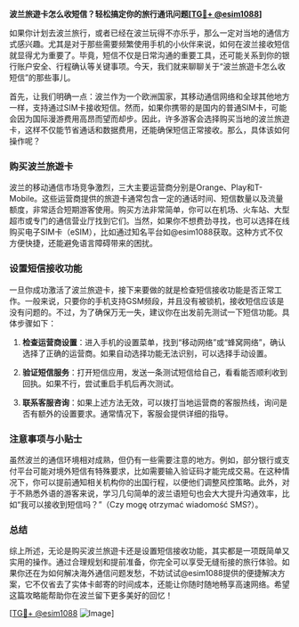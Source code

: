 **波兰旅遊卡怎么收短信？轻松搞定你的旅行通讯问题[[TG💪+ @esim1088](https://t.me/s/esim1088)]**

如果你计划去波兰旅行，或者已经在波兰玩得不亦乐乎，那么一定对当地的通信方式感兴趣。尤其是对于那些需要频繁使用手机的小伙伴来说，如何在波兰接收短信就显得尤为重要了。毕竟，短信不仅是日常沟通的重要工具，还可能关系到你的银行账户安全、行程确认等关键事项。今天，我们就来聊聊关于“波兰旅遊卡怎么收短信”的那些事儿。

首先，让我们明确一点：波兰作为一个欧洲国家，其移动通信网络和全球其他地方一样，支持通过SIM卡接收短信。然而，如果你携带的是国内的普通SIM卡，可能会因为国际漫游费用高昂而望而却步。因此，许多游客会选择购买当地的波兰旅遊卡，这样不仅能节省通话和数据费用，还能确保短信正常接收。那么，具体该如何操作呢？

### 购买波兰旅遊卡

波兰的移动通信市场竞争激烈，三大主要运营商分别是Orange、Play和T-Mobile。这些运营商提供的旅遊卡通常包含一定的通话时间、短信数量以及流量额度，非常适合短期游客使用。购买方法非常简单，你可以在机场、火车站、大型超市或专门的通信营业厅找到它们。当然，如果你不想费劲寻找，也可以选择在线购买电子SIM卡（eSIM），比如通过知名平台如@esim1088获取。这种方式不仅方便快捷，还能避免语言障碍带来的困扰。

### 设置短信接收功能

一旦你成功激活了波兰旅遊卡，接下来要做的就是检查短信接收功能是否正常工作。一般来说，只要你的手机支持GSM频段，并且没有被锁机，接收短信应该是没有问题的。不过，为了确保万无一失，建议你在出发前先测试一下短信功能。具体步骤如下：

1. **检查运营商设置**：进入手机的设置菜单，找到“移动网络”或“蜂窝网络”，确认选择了正确的运营商。如果自动选择功能无法识别，可以选择手动设置。
   
2. **验证短信服务**：打开短信应用，发送一条测试短信给自己，看看能否顺利收到回执。如果不行，尝试重启手机后再次测试。

3. **联系客服咨询**：如果上述方法无效，可以拨打当地运营商的客服热线，询问是否有额外的设置要求。通常情况下，客服会提供详细的指导。

### 注意事项与小贴士

虽然波兰的通信环境相对成熟，但仍有一些需要注意的地方。例如，部分银行或支付平台可能对境外短信有特殊要求，比如需要输入验证码才能完成交易。在这种情况下，你可以提前通知相关机构你的出国行程，以便他们调整风控策略。此外，对于不熟悉外语的游客来说，学习几句简单的波兰语短句也会大大提升沟通效率，比如“我可以接收到短信吗？”（Czy mogę otrzymać wiadomość SMS?）。

### 总结

综上所述，无论是购买波兰旅遊卡还是设置短信接收功能，其实都是一项既简单又实用的操作。通过合理规划和提前准备，你完全可以享受无缝衔接的旅行体验。如果你还在为如何解决海外通信问题发愁，不妨试试@esim1088提供的便捷解决方案，它不仅省去了实体卡邮寄的时间成本，还能让你随时随地畅享高速网络。希望这篇攻略能帮助你在波兰留下更多美好的回忆！

[[TG💪+ @esim1088](https://t.me/s/esim1088) ![Image](https://i.postimg.cc/4NQfJmqS/Snipaste-2025-05-13-00-14-12.png)]